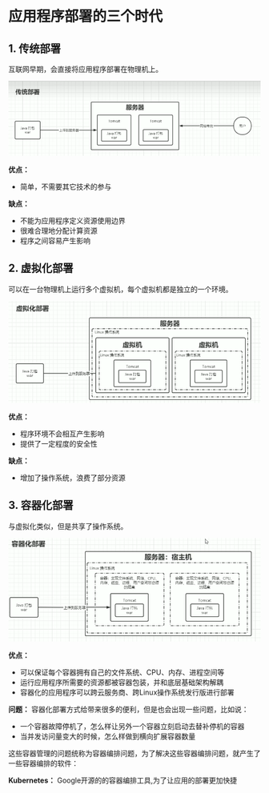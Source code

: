 # 应用程序部署的三个时代

## 1. 传统部署
互联网早期，会直接将应用程序部署在物理机上。

![alt text](image.png)

**优点：**
- 简单，不需要其它技术的参与

**缺点：**
- 不能为应用程序定义资源使用边界
- 很难合理地分配计算资源
- 程序之间容易产生影响

## 2. 虚拟化部署
可以在一台物理机上运行多个虚拟机，每个虚拟机都是独立的一个环境。

![alt text](image-1.png)

**优点：**
- 程序环境不会相互产生影响
- 提供了一定程度的安全性

**缺点：**
- 增加了操作系统，浪费了部分资源

## 3. 容器化部署
与虚拟化类似，但是共享了操作系统。

![alt text](image-2.png)

**优点：**
- 可以保证每个容器拥有自己的文件系统、CPU、内存、进程空间等
- 运行应用程序所需要的资源都被容器包装，并和底层基础架构解耦
- 容器化的应用程序可以跨云服务商、跨Linux操作系统发行版进行部署

**问题：**
容器化部署方式给带来很多的便利，但是也会出现一些问题，比如说：
- 一个容器故障停机了，怎么样让另外一个容器立刻启动去替补停机的容器
- 当并发访问量变大的时候，怎么样做到横向扩展容器数量

这些容器管理的问题统称为容器编排问题，为了解决这些容器编排问题，就产生了一些容器编排的软件：

**Kubernetes：** Google开源的的容器编排工具,为了让应用的部署更加快捷
